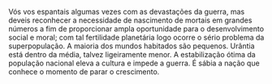 ﻿Vós vos espantais algumas vezes com as devastações da guerra, mas deveis reconhecer a necessidade de nascimento de mortais em grandes números a fim de proporcionar ampla oportunidade para o desenvolvimento social e moral; com tal fertilidade planetária logo ocorre o sério problema da superpopulação. A maioria dos mundos habitados são pequenos. Urântia está dentro da média, talvez ligeiramente menor. A estabilização ótima da população nacional eleva a cultura e impede a guerra. É sábia a nação que conhece o momento de parar o crescimento.